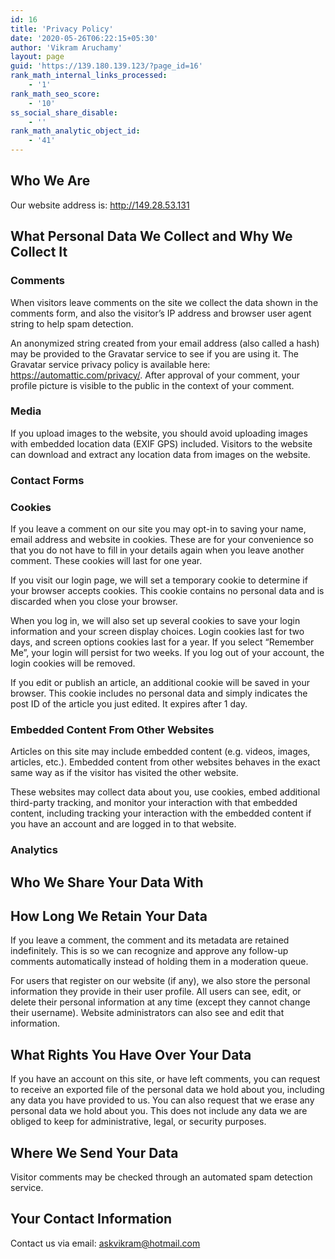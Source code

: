 ```yaml
---
id: 16
title: 'Privacy Policy'
date: '2020-05-26T06:22:15+05:30'
author: 'Vikram Aruchamy'
layout: page
guid: 'https://139.180.139.123/?page_id=16'
rank_math_internal_links_processed:
    - '1'
rank_math_seo_score:
    - '10'
ss_social_share_disable:
    - ''
rank_math_analytic_object_id:
    - '41'
---
```


## <span class="ez-toc-section" id="who_we_are"></span>Who We Are<span class="ez-toc-section-end"></span>

Our website address is: http://149.28.53.131

## <span class="ez-toc-section" id="what_personal_data_we_collect_and_why_we_collect_it"></span>What Personal Data We Collect and Why We Collect It<span class="ez-toc-section-end"></span>

### Comments

When visitors leave comments on the site we collect the data shown in the comments form, and also the visitor’s IP address and browser user agent string to help spam detection.

An anonymized string created from your email address (also called a hash) may be provided to the Gravatar service to see if you are using it. The Gravatar service privacy policy is available here: https://automattic.com/privacy/. After approval of your comment, your profile picture is visible to the public in the context of your comment.

### Media

If you upload images to the website, you should avoid uploading images with embedded location data (EXIF GPS) included. Visitors to the website can download and extract any location data from images on the website.

### Contact Forms

### Cookies

If you leave a comment on our site you may opt-in to saving your name, email address and website in cookies. These are for your convenience so that you do not have to fill in your details again when you leave another comment. These cookies will last for one year.

If you visit our login page, we will set a temporary cookie to determine if your browser accepts cookies. This cookie contains no personal data and is discarded when you close your browser.

When you log in, we will also set up several cookies to save your login information and your screen display choices. Login cookies last for two days, and screen options cookies last for a year. If you select “Remember Me”, your login will persist for two weeks. If you log out of your account, the login cookies will be removed.

If you edit or publish an article, an additional cookie will be saved in your browser. This cookie includes no personal data and simply indicates the post ID of the article you just edited. It expires after 1 day.

### Embedded Content From Other Websites

Articles on this site may include embedded content (e.g. videos, images, articles, etc.). Embedded content from other websites behaves in the exact same way as if the visitor has visited the other website.

These websites may collect data about you, use cookies, embed additional third-party tracking, and monitor your interaction with that embedded content, including tracking your interaction with the embedded content if you have an account and are logged in to that website.

### Analytics

## <span class="ez-toc-section" id="who_we_share_your_data_with"></span>Who We Share Your Data With<span class="ez-toc-section-end"></span>

## <span class="ez-toc-section" id="how_long_we_retain_your_data"></span>How Long We Retain Your Data<span class="ez-toc-section-end"></span>

If you leave a comment, the comment and its metadata are retained indefinitely. This is so we can recognize and approve any follow-up comments automatically instead of holding them in a moderation queue.

For users that register on our website (if any), we also store the personal information they provide in their user profile. All users can see, edit, or delete their personal information at any time (except they cannot change their username). Website administrators can also see and edit that information.

## <span class="ez-toc-section" id="what_rights_you_have_over_your_data"></span>What Rights You Have Over Your Data<span class="ez-toc-section-end"></span>

If you have an account on this site, or have left comments, you can request to receive an exported file of the personal data we hold about you, including any data you have provided to us. You can also request that we erase any personal data we hold about you. This does not include any data we are obliged to keep for administrative, legal, or security purposes.

## <span class="ez-toc-section" id="where_we_send_your_data"></span>Where We Send Your Data<span class="ez-toc-section-end"></span>

Visitor comments may be checked through an automated spam detection service.

## <span class="ez-toc-section" id="your_contact_information"></span>Your Contact Information<span class="ez-toc-section-end"></span>

Contact us via email: askvikram@hotmail.com